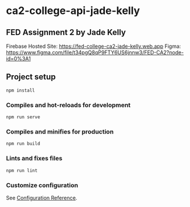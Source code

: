 # ca2-college-api-jade-kelly
## FED Assignment 2 by Jade Kelly
Firebase Hosted Site: https://fed-college-ca2-jade-kelly.web.app
Figma: https://www.figma.com/file/t34pgQ8qP9FTY6US6jnnw3/FED-CA2?node-id=0%3A1

## Project setup
```
npm install
```

### Compiles and hot-reloads for development
```
npm run serve
```

### Compiles and minifies for production
```
npm run build
```

### Lints and fixes files
```
npm run lint
```

### Customize configuration
See [Configuration Reference](https://cli.vuejs.org/config/).
